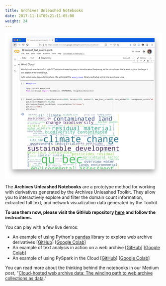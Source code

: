 ```yaml
---
title: Archives Unleashed Notebooks
date: 2017-11-14T09:21:11-05:00
weight: 24
---
```


![AUK Notebook screenshot](/images/AUK_Notebook.png)

The **Archives Unleashed Notebooks** are a prototype method for working with derivatives generated by the Archives Unleashed Toolkit. They allow you to interactively explore and filter the domain count information, extracted full text, and network visualization data generated by the Toolkit.

**To use them now, please visit the GitHub repository [here](https://github.com/archivesunleashed/notebooks) and follow the instructions.** 

You can play with a few live demos:

* An example of using Python's [pandas](https://pandas.pydata.org/) library to explore web archive derivatives [[GitHub](https://github.com/archivesunleashed/notebooks/blob/main/Parquet%20Examples/parquet_pandas_example.ipynb)] [[Google Colab](https://colab.research.google.com/github/archivesunleashed/notebooks/blob/colab-tweak/Parquet%20Examples/parquet_pandas_example.ipynb)]
* An example of text analysis in action on a web archive [[GitHub](https://github.com/archivesunleashed/notebooks/blob/main/Parquet%20Examples/parquet_text_analyis.ipynb)] [[Google Colab](https://colab.research.google.com/github/archivesunleashed/notebooks/blob/colab-tweak/Parquet%20Examples/parquet_text_analyis.ipynb)]
* An example of using PySpark in the Cloud [[GitHub](https://github.com/archivesunleashed/notebooks/blob/main/Parquet%20Examples/parquet_pyspark_example.ipynb)] [[Google Colab](https://colab.research.google.com/github/archivesunleashed/notebooks/blob/colab-tweak/Parquet%20Examples/parquet_pyspark_example.ipynb)]

You can read more about the thinking behind the notebooks in our Medium post, "[Cloud-hosted web archive data: The winding path to web archive collections as data](https://news.archivesunleashed.org/cloud-hosted-web-archive-data-the-winding-path-to-web-archive-collections-as-data-a2b3428701b7)."